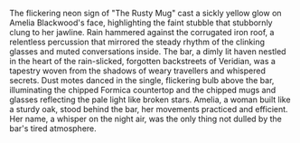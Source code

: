 The flickering neon sign of "The Rusty Mug" cast a sickly yellow glow on Amelia Blackwood's face, highlighting the faint stubble that stubbornly clung to her jawline.  Rain hammered against the corrugated iron roof, a relentless percussion that mirrored the steady rhythm of the clinking glasses and muted conversations inside.  The bar, a dimly lit haven nestled in the heart of the rain-slicked, forgotten backstreets of Veridian, was a tapestry woven from the shadows of weary travellers and whispered secrets.  Dust motes danced in the single, flickering bulb above the bar, illuminating the chipped Formica countertop and the chipped mugs and glasses reflecting the pale light like broken stars.  Amelia, a woman built like a sturdy oak, stood behind the bar, her movements practiced and efficient. Her name, a whisper on the night air, was the only thing not dulled by the bar's tired atmosphere.
